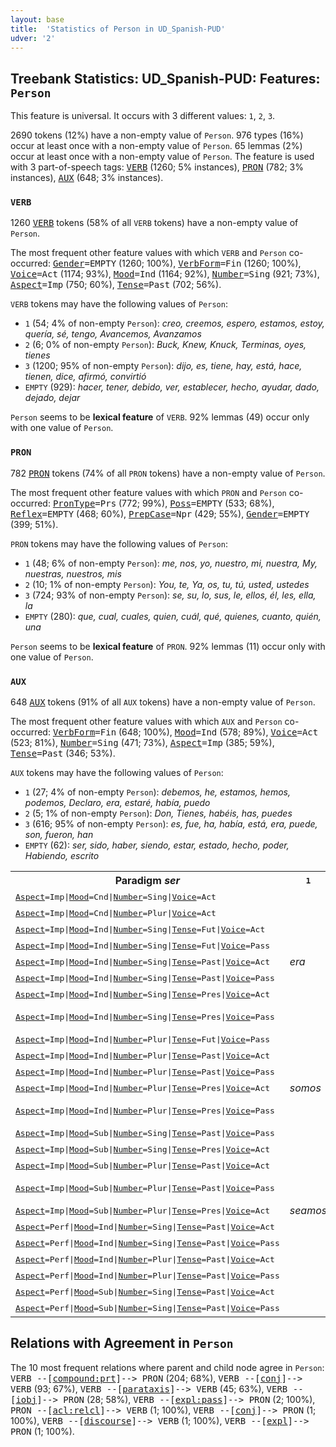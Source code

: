 ```yaml
---
layout: base
title:  'Statistics of Person in UD_Spanish-PUD'
udver: '2'
---
```


## Treebank Statistics: UD_Spanish-PUD: Features: `Person`

This feature is universal.
It occurs with 3 different values: `1`, `2`, `3`.

2690 tokens (12%) have a non-empty value of `Person`.
976 types (16%) occur at least once with a non-empty value of `Person`.
65 lemmas (2%) occur at least once with a non-empty value of `Person`.
The feature is used with 3 part-of-speech tags: <tt><a href="es_pud-pos-VERB.html">VERB</a></tt> (1260; 5% instances), <tt><a href="es_pud-pos-PRON.html">PRON</a></tt> (782; 3% instances), <tt><a href="es_pud-pos-AUX.html">AUX</a></tt> (648; 3% instances).

### `VERB`

1260 <tt><a href="es_pud-pos-VERB.html">VERB</a></tt> tokens (58% of all `VERB` tokens) have a non-empty value of `Person`.

The most frequent other feature values with which `VERB` and `Person` co-occurred: <tt><a href="es_pud-feat-Gender.html">Gender</a></tt><tt>=EMPTY</tt> (1260; 100%), <tt><a href="es_pud-feat-VerbForm.html">VerbForm</a></tt><tt>=Fin</tt> (1260; 100%), <tt><a href="es_pud-feat-Voice.html">Voice</a></tt><tt>=Act</tt> (1174; 93%), <tt><a href="es_pud-feat-Mood.html">Mood</a></tt><tt>=Ind</tt> (1164; 92%), <tt><a href="es_pud-feat-Number.html">Number</a></tt><tt>=Sing</tt> (921; 73%), <tt><a href="es_pud-feat-Aspect.html">Aspect</a></tt><tt>=Imp</tt> (750; 60%), <tt><a href="es_pud-feat-Tense.html">Tense</a></tt><tt>=Past</tt> (702; 56%).

`VERB` tokens may have the following values of `Person`:

* `1` (54; 4% of non-empty `Person`): <em>creo, creemos, espero, estamos, estoy, quería, sé, tengo, Avancemos, Avanzamos</em>
* `2` (6; 0% of non-empty `Person`): <em>Buck, Knew, Knuck, Terminas, oyes, tienes</em>
* `3` (1200; 95% of non-empty `Person`): <em>dijo, es, tiene, hay, está, hace, tienen, dice, afirmó, convirtió</em>
* `EMPTY` (929): <em>hacer, tener, debido, ver, establecer, hecho, ayudar, dado, dejado, dejar</em>

`Person` seems to be **lexical feature** of `VERB`. 92% lemmas (49) occur only with one value of `Person`.

### `PRON`

782 <tt><a href="es_pud-pos-PRON.html">PRON</a></tt> tokens (74% of all `PRON` tokens) have a non-empty value of `Person`.

The most frequent other feature values with which `PRON` and `Person` co-occurred: <tt><a href="es_pud-feat-PronType.html">PronType</a></tt><tt>=Prs</tt> (772; 99%), <tt><a href="es_pud-feat-Poss.html">Poss</a></tt><tt>=EMPTY</tt> (533; 68%), <tt><a href="es_pud-feat-Reflex.html">Reflex</a></tt><tt>=EMPTY</tt> (468; 60%), <tt><a href="es_pud-feat-PrepCase.html">PrepCase</a></tt><tt>=Npr</tt> (429; 55%), <tt><a href="es_pud-feat-Gender.html">Gender</a></tt><tt>=EMPTY</tt> (399; 51%).

`PRON` tokens may have the following values of `Person`:

* `1` (48; 6% of non-empty `Person`): <em>me, nos, yo, nuestro, mi, nuestra, My, nuestras, nuestros, mis</em>
* `2` (10; 1% of non-empty `Person`): <em>You, te, Ya, os, tu, tú, usted, ustedes</em>
* `3` (724; 93% of non-empty `Person`): <em>se, su, lo, sus, le, ellos, él, les, ella, la</em>
* `EMPTY` (280): <em>que, cual, cuales, quien, cuál, qué, quienes, cuanto, quién, una</em>

`Person` seems to be **lexical feature** of `PRON`. 92% lemmas (11) occur only with one value of `Person`.

### `AUX`

648 <tt><a href="es_pud-pos-AUX.html">AUX</a></tt> tokens (91% of all `AUX` tokens) have a non-empty value of `Person`.

The most frequent other feature values with which `AUX` and `Person` co-occurred: <tt><a href="es_pud-feat-VerbForm.html">VerbForm</a></tt><tt>=Fin</tt> (648; 100%), <tt><a href="es_pud-feat-Mood.html">Mood</a></tt><tt>=Ind</tt> (578; 89%), <tt><a href="es_pud-feat-Voice.html">Voice</a></tt><tt>=Act</tt> (523; 81%), <tt><a href="es_pud-feat-Number.html">Number</a></tt><tt>=Sing</tt> (471; 73%), <tt><a href="es_pud-feat-Aspect.html">Aspect</a></tt><tt>=Imp</tt> (385; 59%), <tt><a href="es_pud-feat-Tense.html">Tense</a></tt><tt>=Past</tt> (346; 53%).

`AUX` tokens may have the following values of `Person`:

* `1` (27; 4% of non-empty `Person`): <em>debemos, he, estamos, hemos, podemos, Declaro, era, estaré, había, puedo</em>
* `2` (5; 1% of non-empty `Person`): <em>Don, Tienes, habéis, has, puedes</em>
* `3` (616; 95% of non-empty `Person`): <em>es, fue, ha, había, está, era, puede, son, fueron, han</em>
* `EMPTY` (62): <em>ser, sido, haber, siendo, estar, estado, hecho, poder, Habiendo, escrito</em>

<table>
  <tr><th>Paradigm <i>ser</i></th><th><tt>1</tt></th><th><tt>2</tt></th><th><tt>3</tt></th></tr>
  <tr><td><tt><tt><a href="es_pud-feat-Aspect.html">Aspect</a></tt><tt>=Imp</tt>|<tt><a href="es_pud-feat-Mood.html">Mood</a></tt><tt>=Cnd</tt>|<tt><a href="es_pud-feat-Number.html">Number</a></tt><tt>=Sing</tt>|<tt><a href="es_pud-feat-Voice.html">Voice</a></tt><tt>=Act</tt></tt></td><td></td><td></td><td><em>sería</em></td></tr>
  <tr><td><tt><tt><a href="es_pud-feat-Aspect.html">Aspect</a></tt><tt>=Imp</tt>|<tt><a href="es_pud-feat-Mood.html">Mood</a></tt><tt>=Cnd</tt>|<tt><a href="es_pud-feat-Number.html">Number</a></tt><tt>=Plur</tt>|<tt><a href="es_pud-feat-Voice.html">Voice</a></tt><tt>=Act</tt></tt></td><td></td><td></td><td><em>serían</em></td></tr>
  <tr><td><tt><tt><a href="es_pud-feat-Aspect.html">Aspect</a></tt><tt>=Imp</tt>|<tt><a href="es_pud-feat-Mood.html">Mood</a></tt><tt>=Ind</tt>|<tt><a href="es_pud-feat-Number.html">Number</a></tt><tt>=Sing</tt>|<tt><a href="es_pud-feat-Tense.html">Tense</a></tt><tt>=Fut</tt>|<tt><a href="es_pud-feat-Voice.html">Voice</a></tt><tt>=Act</tt></tt></td><td></td><td></td><td><em>será</em></td></tr>
  <tr><td><tt><tt><a href="es_pud-feat-Aspect.html">Aspect</a></tt><tt>=Imp</tt>|<tt><a href="es_pud-feat-Mood.html">Mood</a></tt><tt>=Ind</tt>|<tt><a href="es_pud-feat-Number.html">Number</a></tt><tt>=Sing</tt>|<tt><a href="es_pud-feat-Tense.html">Tense</a></tt><tt>=Fut</tt>|<tt><a href="es_pud-feat-Voice.html">Voice</a></tt><tt>=Pass</tt></tt></td><td></td><td></td><td><em>Será</em></td></tr>
  <tr><td><tt><tt><a href="es_pud-feat-Aspect.html">Aspect</a></tt><tt>=Imp</tt>|<tt><a href="es_pud-feat-Mood.html">Mood</a></tt><tt>=Ind</tt>|<tt><a href="es_pud-feat-Number.html">Number</a></tt><tt>=Sing</tt>|<tt><a href="es_pud-feat-Tense.html">Tense</a></tt><tt>=Past</tt>|<tt><a href="es_pud-feat-Voice.html">Voice</a></tt><tt>=Act</tt></tt></td><td><em>era</em></td><td></td><td><em>era</em></td></tr>
  <tr><td><tt><tt><a href="es_pud-feat-Aspect.html">Aspect</a></tt><tt>=Imp</tt>|<tt><a href="es_pud-feat-Mood.html">Mood</a></tt><tt>=Ind</tt>|<tt><a href="es_pud-feat-Number.html">Number</a></tt><tt>=Sing</tt>|<tt><a href="es_pud-feat-Tense.html">Tense</a></tt><tt>=Past</tt>|<tt><a href="es_pud-feat-Voice.html">Voice</a></tt><tt>=Pass</tt></tt></td><td></td><td></td><td><em>era</em></td></tr>
  <tr><td><tt><tt><a href="es_pud-feat-Aspect.html">Aspect</a></tt><tt>=Imp</tt>|<tt><a href="es_pud-feat-Mood.html">Mood</a></tt><tt>=Ind</tt>|<tt><a href="es_pud-feat-Number.html">Number</a></tt><tt>=Sing</tt>|<tt><a href="es_pud-feat-Tense.html">Tense</a></tt><tt>=Pres</tt>|<tt><a href="es_pud-feat-Voice.html">Voice</a></tt><tt>=Act</tt></tt></td><td></td><td><em>Tienes</em></td><td><em>es</em></td></tr>
  <tr><td><tt><tt><a href="es_pud-feat-Aspect.html">Aspect</a></tt><tt>=Imp</tt>|<tt><a href="es_pud-feat-Mood.html">Mood</a></tt><tt>=Ind</tt>|<tt><a href="es_pud-feat-Number.html">Number</a></tt><tt>=Sing</tt>|<tt><a href="es_pud-feat-Tense.html">Tense</a></tt><tt>=Pres</tt>|<tt><a href="es_pud-feat-Voice.html">Voice</a></tt><tt>=Pass</tt></tt></td><td></td><td></td><td><em>es, considera</em></td></tr>
  <tr><td><tt><tt><a href="es_pud-feat-Aspect.html">Aspect</a></tt><tt>=Imp</tt>|<tt><a href="es_pud-feat-Mood.html">Mood</a></tt><tt>=Ind</tt>|<tt><a href="es_pud-feat-Number.html">Number</a></tt><tt>=Plur</tt>|<tt><a href="es_pud-feat-Tense.html">Tense</a></tt><tt>=Fut</tt>|<tt><a href="es_pud-feat-Voice.html">Voice</a></tt><tt>=Pass</tt></tt></td><td></td><td></td><td><em>serán</em></td></tr>
  <tr><td><tt><tt><a href="es_pud-feat-Aspect.html">Aspect</a></tt><tt>=Imp</tt>|<tt><a href="es_pud-feat-Mood.html">Mood</a></tt><tt>=Ind</tt>|<tt><a href="es_pud-feat-Number.html">Number</a></tt><tt>=Plur</tt>|<tt><a href="es_pud-feat-Tense.html">Tense</a></tt><tt>=Past</tt>|<tt><a href="es_pud-feat-Voice.html">Voice</a></tt><tt>=Act</tt></tt></td><td></td><td></td><td><em>eran</em></td></tr>
  <tr><td><tt><tt><a href="es_pud-feat-Aspect.html">Aspect</a></tt><tt>=Imp</tt>|<tt><a href="es_pud-feat-Mood.html">Mood</a></tt><tt>=Ind</tt>|<tt><a href="es_pud-feat-Number.html">Number</a></tt><tt>=Plur</tt>|<tt><a href="es_pud-feat-Tense.html">Tense</a></tt><tt>=Past</tt>|<tt><a href="es_pud-feat-Voice.html">Voice</a></tt><tt>=Pass</tt></tt></td><td></td><td></td><td><em>eran</em></td></tr>
  <tr><td><tt><tt><a href="es_pud-feat-Aspect.html">Aspect</a></tt><tt>=Imp</tt>|<tt><a href="es_pud-feat-Mood.html">Mood</a></tt><tt>=Ind</tt>|<tt><a href="es_pud-feat-Number.html">Number</a></tt><tt>=Plur</tt>|<tt><a href="es_pud-feat-Tense.html">Tense</a></tt><tt>=Pres</tt>|<tt><a href="es_pud-feat-Voice.html">Voice</a></tt><tt>=Act</tt></tt></td><td><em>somos</em></td><td></td><td><em>son</em></td></tr>
  <tr><td><tt><tt><a href="es_pud-feat-Aspect.html">Aspect</a></tt><tt>=Imp</tt>|<tt><a href="es_pud-feat-Mood.html">Mood</a></tt><tt>=Ind</tt>|<tt><a href="es_pud-feat-Number.html">Number</a></tt><tt>=Plur</tt>|<tt><a href="es_pud-feat-Tense.html">Tense</a></tt><tt>=Pres</tt>|<tt><a href="es_pud-feat-Voice.html">Voice</a></tt><tt>=Pass</tt></tt></td><td></td><td></td><td><em>son, consideran</em></td></tr>
  <tr><td><tt><tt><a href="es_pud-feat-Aspect.html">Aspect</a></tt><tt>=Imp</tt>|<tt><a href="es_pud-feat-Mood.html">Mood</a></tt><tt>=Sub</tt>|<tt><a href="es_pud-feat-Number.html">Number</a></tt><tt>=Sing</tt>|<tt><a href="es_pud-feat-Tense.html">Tense</a></tt><tt>=Past</tt>|<tt><a href="es_pud-feat-Voice.html">Voice</a></tt><tt>=Pass</tt></tt></td><td></td><td></td><td><em>fuera</em></td></tr>
  <tr><td><tt><tt><a href="es_pud-feat-Aspect.html">Aspect</a></tt><tt>=Imp</tt>|<tt><a href="es_pud-feat-Mood.html">Mood</a></tt><tt>=Sub</tt>|<tt><a href="es_pud-feat-Number.html">Number</a></tt><tt>=Sing</tt>|<tt><a href="es_pud-feat-Tense.html">Tense</a></tt><tt>=Pres</tt>|<tt><a href="es_pud-feat-Voice.html">Voice</a></tt><tt>=Act</tt></tt></td><td></td><td></td><td><em>sea</em></td></tr>
  <tr><td><tt><tt><a href="es_pud-feat-Aspect.html">Aspect</a></tt><tt>=Imp</tt>|<tt><a href="es_pud-feat-Mood.html">Mood</a></tt><tt>=Sub</tt>|<tt><a href="es_pud-feat-Number.html">Number</a></tt><tt>=Plur</tt>|<tt><a href="es_pud-feat-Tense.html">Tense</a></tt><tt>=Past</tt>|<tt><a href="es_pud-feat-Voice.html">Voice</a></tt><tt>=Act</tt></tt></td><td></td><td></td><td><em>fueran</em></td></tr>
  <tr><td><tt><tt><a href="es_pud-feat-Aspect.html">Aspect</a></tt><tt>=Imp</tt>|<tt><a href="es_pud-feat-Mood.html">Mood</a></tt><tt>=Sub</tt>|<tt><a href="es_pud-feat-Number.html">Number</a></tt><tt>=Plur</tt>|<tt><a href="es_pud-feat-Tense.html">Tense</a></tt><tt>=Past</tt>|<tt><a href="es_pud-feat-Voice.html">Voice</a></tt><tt>=Pass</tt></tt></td><td></td><td></td><td><em>fueran, pudieran</em></td></tr>
  <tr><td><tt><tt><a href="es_pud-feat-Aspect.html">Aspect</a></tt><tt>=Imp</tt>|<tt><a href="es_pud-feat-Mood.html">Mood</a></tt><tt>=Sub</tt>|<tt><a href="es_pud-feat-Number.html">Number</a></tt><tt>=Plur</tt>|<tt><a href="es_pud-feat-Tense.html">Tense</a></tt><tt>=Pres</tt>|<tt><a href="es_pud-feat-Voice.html">Voice</a></tt><tt>=Act</tt></tt></td><td><em>seamos</em></td><td></td><td><em>sean</em></td></tr>
  <tr><td><tt><tt><a href="es_pud-feat-Aspect.html">Aspect</a></tt><tt>=Perf</tt>|<tt><a href="es_pud-feat-Mood.html">Mood</a></tt><tt>=Ind</tt>|<tt><a href="es_pud-feat-Number.html">Number</a></tt><tt>=Sing</tt>|<tt><a href="es_pud-feat-Tense.html">Tense</a></tt><tt>=Past</tt>|<tt><a href="es_pud-feat-Voice.html">Voice</a></tt><tt>=Act</tt></tt></td><td></td><td></td><td><em>fue</em></td></tr>
  <tr><td><tt><tt><a href="es_pud-feat-Aspect.html">Aspect</a></tt><tt>=Perf</tt>|<tt><a href="es_pud-feat-Mood.html">Mood</a></tt><tt>=Ind</tt>|<tt><a href="es_pud-feat-Number.html">Number</a></tt><tt>=Sing</tt>|<tt><a href="es_pud-feat-Tense.html">Tense</a></tt><tt>=Past</tt>|<tt><a href="es_pud-feat-Voice.html">Voice</a></tt><tt>=Pass</tt></tt></td><td></td><td></td><td><em>fue</em></td></tr>
  <tr><td><tt><tt><a href="es_pud-feat-Aspect.html">Aspect</a></tt><tt>=Perf</tt>|<tt><a href="es_pud-feat-Mood.html">Mood</a></tt><tt>=Ind</tt>|<tt><a href="es_pud-feat-Number.html">Number</a></tt><tt>=Plur</tt>|<tt><a href="es_pud-feat-Tense.html">Tense</a></tt><tt>=Past</tt>|<tt><a href="es_pud-feat-Voice.html">Voice</a></tt><tt>=Act</tt></tt></td><td></td><td></td><td><em>fueron</em></td></tr>
  <tr><td><tt><tt><a href="es_pud-feat-Aspect.html">Aspect</a></tt><tt>=Perf</tt>|<tt><a href="es_pud-feat-Mood.html">Mood</a></tt><tt>=Ind</tt>|<tt><a href="es_pud-feat-Number.html">Number</a></tt><tt>=Plur</tt>|<tt><a href="es_pud-feat-Tense.html">Tense</a></tt><tt>=Past</tt>|<tt><a href="es_pud-feat-Voice.html">Voice</a></tt><tt>=Pass</tt></tt></td><td></td><td></td><td><em>fueron</em></td></tr>
  <tr><td><tt><tt><a href="es_pud-feat-Aspect.html">Aspect</a></tt><tt>=Perf</tt>|<tt><a href="es_pud-feat-Mood.html">Mood</a></tt><tt>=Sub</tt>|<tt><a href="es_pud-feat-Number.html">Number</a></tt><tt>=Sing</tt>|<tt><a href="es_pud-feat-Tense.html">Tense</a></tt><tt>=Past</tt>|<tt><a href="es_pud-feat-Voice.html">Voice</a></tt><tt>=Act</tt></tt></td><td></td><td></td><td><em>hubiera</em></td></tr>
  <tr><td><tt><tt><a href="es_pud-feat-Aspect.html">Aspect</a></tt><tt>=Perf</tt>|<tt><a href="es_pud-feat-Mood.html">Mood</a></tt><tt>=Sub</tt>|<tt><a href="es_pud-feat-Number.html">Number</a></tt><tt>=Sing</tt>|<tt><a href="es_pud-feat-Tense.html">Tense</a></tt><tt>=Past</tt>|<tt><a href="es_pud-feat-Voice.html">Voice</a></tt><tt>=Pass</tt></tt></td><td></td><td></td><td><em>hubiera</em></td></tr>
</table>

## Relations with Agreement in `Person`

The 10 most frequent relations where parent and child node agree in `Person`:
<tt>VERB --[<tt><a href="es_pud-dep-compound-prt.html">compound:prt</a></tt>]--> PRON</tt> (204; 68%),
<tt>VERB --[<tt><a href="es_pud-dep-conj.html">conj</a></tt>]--> VERB</tt> (93; 67%),
<tt>VERB --[<tt><a href="es_pud-dep-parataxis.html">parataxis</a></tt>]--> VERB</tt> (45; 63%),
<tt>VERB --[<tt><a href="es_pud-dep-iobj.html">iobj</a></tt>]--> PRON</tt> (28; 58%),
<tt>VERB --[<tt><a href="es_pud-dep-expl-pass.html">expl:pass</a></tt>]--> PRON</tt> (2; 100%),
<tt>PRON --[<tt><a href="es_pud-dep-acl-relcl.html">acl:relcl</a></tt>]--> VERB</tt> (1; 100%),
<tt>VERB --[<tt><a href="es_pud-dep-conj.html">conj</a></tt>]--> PRON</tt> (1; 100%),
<tt>VERB --[<tt><a href="es_pud-dep-discourse.html">discourse</a></tt>]--> VERB</tt> (1; 100%),
<tt>VERB --[<tt><a href="es_pud-dep-expl.html">expl</a></tt>]--> PRON</tt> (1; 100%).

